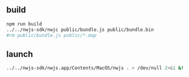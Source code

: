 ## build

```zsh
npm run build
../../nwjs-sdk/nwjc public/bundle.js public/bundle.bin
#rm public/bundle.js public/*.map
```

## launch

```zsh
../../nwjs-sdk/nwjs.app/Contents/MacOS/nwjs . > /dev/null 2>&1 &!
```
